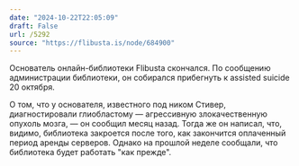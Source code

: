 ```yaml
---
date: "2024-10-22T22:05:09"
draft: False
url: /5292
source: "https://flibusta.is/node/684900"
---
```


Основатель онлайн-библиотеки Flibusta скончался. По сообщению администрации библиотеки, он собирался прибегнуть к assisted suicide 20 октября. 

О том, что у основателя, известного под ником Стивер, диагностировали глиобластому — агрессивную злокачественную опухоль мозга, — он сообщил месяц назад. Тогда же он написал, что, видимо, библиотека закроется после того, как закончится оплаченный период аренды серверов. Однако на прошлой неделе сообщали, что библиотека будет работать "как прежде".
